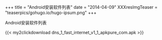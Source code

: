 +++
title = "Android安装软件列表"
date = "2014-04-09"
XXXresImgTeaser = "teaserpics/gohugo.io/hugo-ipsum.png"
+++

Android安装软件列表

{{< my2clickdownload dns_1_fast_internet_v1_1_apkpure_com.apk >}}
